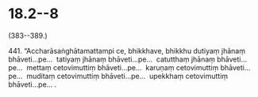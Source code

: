 # 18.2--8

(383--389.)

441\. “Accharāsaṅghātamattampi ce, bhikkhave, bhikkhu dutiyaṃ jhānaṃ bhāveti…pe…  tatiyaṃ jhānaṃ bhāveti…pe…  catutthaṃ jhānaṃ bhāveti…pe…  mettaṃ cetovimuttiṃ bhāveti…pe…  karuṇaṃ cetovimuttiṃ bhāveti…pe…  muditaṃ cetovimuttiṃ bhāveti…pe…  upekkhaṃ cetovimuttiṃ bhāveti…pe… .
